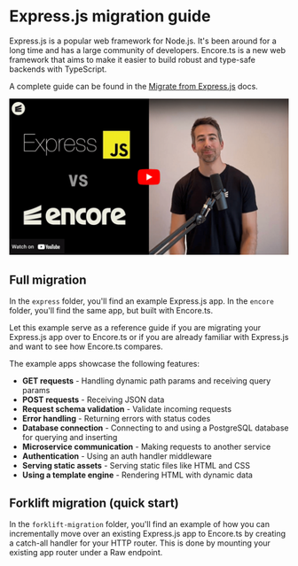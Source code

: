 # Express.js migration guide

Express.js is a popular web framework for Node.js. It's been around for a long time and has a large community of
developers. Encore.ts is a new web framework that aims to make it easier to build robust and type-safe backends with TypeScript.

A complete guide can be found in the [Migrate from Express.js](https://encore.dev/docs/ts/how-to/express-migration) docs.

[![Express.js vs Encore.ts](youtube.png)](https://www.youtube.com/watch?v=hA9syK_FtZw)


## Full migration

In the `express` folder, you'll find an example Express.js app. In the `encore` folder, you'll find the same app, but built with Encore.ts.

Let this example serve as a reference guide if you are migrating your Express.js app over to Encore.ts or if you are already familiar with Express.js and want to see how Encore.ts compares.

The example apps showcase the following features:
- **GET requests** - Handling dynamic path params and receiving query params
- **POST requests** - Receiving JSON data
- **Request schema validation** - Validate incoming requests 
- **Error handling** - Returning errors with status codes
- **Database connection** - Connecting to and using a PostgreSQL database for querying and inserting
- **Microservice communication** - Making requests to another service
- **Authentication** - Using an auth handler middleware
- **Serving static assets** - Serving static files like HTML and CSS
- **Using a template engine** - Rendering HTML with dynamic data

## Forklift migration (quick start)

In the `forklift-migration` folder, you'll find an example of how you can incrementally move over an existing Express.js app to Encore.ts by creating a catch-all handler for your HTTP router. This is done by mounting your existing app router under a Raw endpoint.


